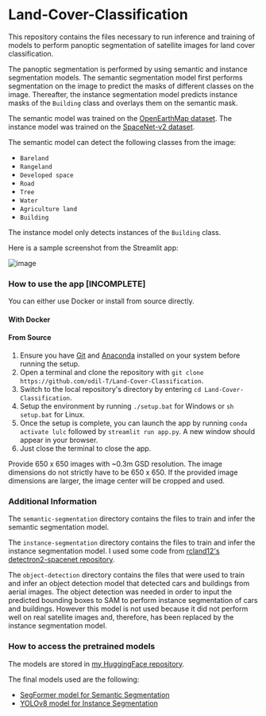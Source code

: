# Land-Cover-Classification

This repository contains the files necessary to run inference and training of models to perform panoptic segmentation of satellite images for land cover classification.

The panoptic segmentation is performed by using semantic and instance segmentation models. The semantic segmentation model first performs segmentation on the image to predict the masks of different classes on the image. Thereafter, the instance segmentation model predicts instance masks of the `Building` class and overlays them on the semantic mask.

The semantic model was trained on the [OpenEarthMap dataset](https://open-earth-map.org/). The instance model was trained on the [SpaceNet-v2 dataset](https://spacenet.ai/spacenet-buildings-dataset-v2/).

The semantic model can detect the following classes from the image:
- `Bareland`
- `Rangeland`
- `Developed space`
- `Road`
- `Tree`
- `Water`
- `Agriculture land`
- `Building`

The instance model only detects instances of the `Building` class.

Here is a sample screenshot from the Streamlit app:

![image](https://github.com/odil-T/Land-Cover-Classification/assets/142138394/f6eb1410-b4a0-4748-ac16-5c45dffdf6e2)


### How to use the app [INCOMPLETE]

You can either use Docker or install from source directly.

#### With Docker

#### From Source

1. Ensure you have [Git](https://git-scm.com/) and [Anaconda](https://www.anaconda.com/download/success) installed on your system before running the setup.
2. Open a terminal and clone the repository with `git clone https://github.com/odil-T/Land-Cover-Classification`.
3. Switch to the local repository's directory by entering `cd Land-Cover-Classification`.
4. Setup the environment by running `./setup.bat` for Windows or `sh setup.bat` for Linux.
5. Once the setup is complete, you can launch the app by running `conda activate lulc` followed by `streamlit run app.py`. A new window should appear in your browser.
6. Just close the terminal to close the app.

Provide 650 x 650 images with ~0.3m GSD resolution. The image dimensions do not strictly have to be 650 x 650. If the provided image dimensions are larger, the image center will be cropped and used.


### Additional Information

The `semantic-segmentation` directory contains the files to train and infer the semantic segmentation model.

The `instance-segmentation` directory contains the files to train and infer the instance segmentation model. I used some code from [rcland12's detectron2-spacenet repository](https://github.com/rcland12/detectron2-spacenet).

The `object-detection` directory contains the files that were used to train and infer an object detection model that detected cars and buildings from aerial images. The object detection was needed in order to input the predicted bounding boxes to SAM to perform instance segmentation of cars and buildings. However this model is not used because it did not perform well on real satellite images and, therefore, has been replaced by the instance segmentation model.

### How to access the pretrained models

The models are stored in [my HuggingFace repository](https://huggingface.co/odil111).

The final models used are the following:
- [SegFormer model for Semantic Segmentation](https://huggingface.co/odil111/segformer-fine-tuned-on-openearthmap/tree/main/segformer_sem_seg_2024-06-05--16-54-31)
- [YOLOv8 model for Instance Segmentation](https://huggingface.co/odil111/yolov8m-seg-fine-tuned-on-spacenetv2/tree/main/yolov8m_inst_seg_2024-06-11--15-57-15/weights)

